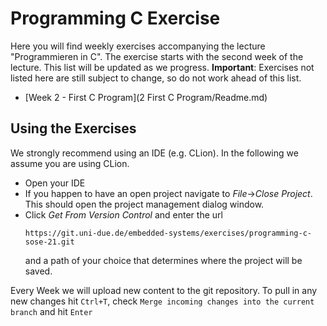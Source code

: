 # Programming C Exercise
Here you will find weekly exercises accompanying the
lecture "Programmieren in C". The exercise starts
with the second week of the lecture. This list will be updated
as we progress. **Important**: Exercises not listed here are still subject to change,
so do not work ahead of this list.

* [Week 2 - First C Program](2 First C Program/Readme.md)

## Using the Exercises
We strongly recommend using an IDE (e.g. CLion).
In the following we assume you are using CLion.

* Open your IDE
* If you happen to have an open project navigate to *File*->*Close Project*.
  This should open the project management dialog window.
* Click *Get From Version Control* and enter the url
    ```
    https://git.uni-due.de/embedded-systems/exercises/programming-c-sose-21.git
    ```
  and a path of your choice that determines where the project will be saved.

Every Week we will upload new content to the git repository.
To pull in any new changes hit `Ctrl+T`,
 check `Merge incoming changes into the current branch` and hit `Enter`
